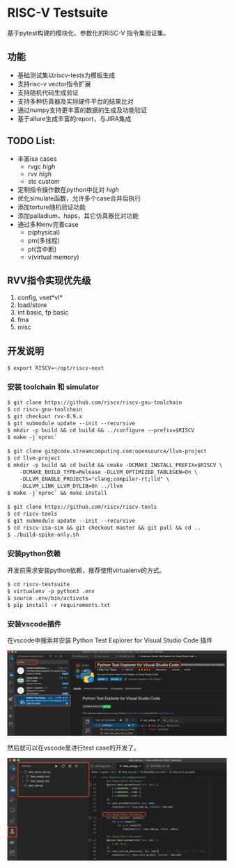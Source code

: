 # RISC-V Testsuite

基于pytest构建的模块化、参数化的RISC-V 指令集验证集。

## 功能

* 基础测试集以riscv-tests为模板生成
* 支持risc-v vector指令扩展
* 支持随机代码生成验证
* 支持多种仿真器及实际硬件平台的结果比对
* 通过numpy支持更丰富的数据的生成及功能验证
* 基于allure生成丰富的report，与JIRA集成

## TODO List:

* 丰富isa cases
   * rvgc *high*
   * rvv *high*
   * stc custom
* 定制指令操作数在python中比对 *high*
* 优化simulate函数，允许多个case合并后执行
* 添加torture随机验证功能
* 添加palladium，haps，其它仿真器比对功能
* 通过多种env完善case
   * p(physical)
   * pm(多线程)
   * pt(含中断)
   * v(virtual memory)

## RVV指令实现优先级

1. config, vset\*vl\*
2. load/store
3. int basic, fp basic
4. fma
5. misc

## 开发说明

    $ export RISCV=~/opt/riscv-next

### 安装 toolchain 和 simulator

    $ git clone https://github.com/riscv/riscv-gnu-toolchain
    $ cd riscv-gnu-toolchain
    $ git checkout rvv-0.9.x
    $ git submodule update --init --recursive
    $ mkdir -p build && cd build && ../configure --prefix=$RISCV
    $ make -j`nproc`

    $ git clone git@code.streamcomputing.com:opensource/llvm-project
    $ cd llvm-project
    $ mkdir -p build && cd build && cmake -DCMAKE_INSTALL_PREFIX=$RISCV \
        -DCMAKE_BUILD_TYPE=Release -DLLVM_OPTIMIZED_TABLEGEN=On \
        -DLLVM_ENABLE_PROJECTS="clang;compiler-rt;lld" \
        -DLLVM_LINK_LLVM_DYLIB=On ../llvm
    $ make -j`nproc` && make install

    $ git clone https://github.com/riscv/riscv-tools
    $ cd riscv-tools
    $ git submodule update --init --recursive
    $ cd riscv-isa-sim && git checkout master && git pull && cd ..
    $ ./build-spike-only.sh

### 安装python依赖

开发前需求安装python依赖，推荐使用virtualenv的方式。

    $ cd riscv-testsuite
    $ virtualenv -p python3 .env
    $ source .env/bin/activate
    $ pip install -r requirements.txt

### 安装vscode插件

在vscode中搜索并安装 Python Test Explorer for Visual Studio Code 插件

![Python Test Explorer](docs/images/python-test-explorer.png)

然后就可以在vscode里进行test case的开发了。

![Python Test Working](docs/images/python-test-working.png)
